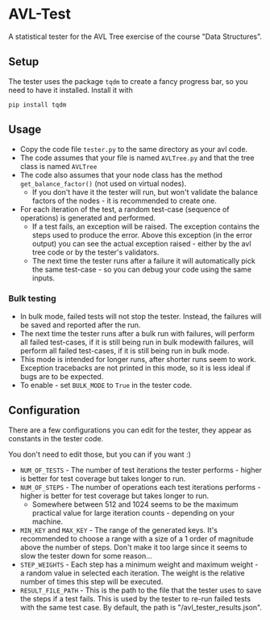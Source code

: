 # AVL-Test
A statistical tester for the AVL Tree exercise of the course "Data Structures".

## Setup
The tester uses the package `tqdm` to create a fancy progress bar, so you need to have it installed. Install it with
```commandline
pip install tqdm
```

## Usage
- Copy the code file `tester.py` to the same directory as your avl code.
- The code assumes that your file is named `AVLTree.py` and that the tree class is named `AVLTree`
- The code also assumes that your node class has the method `get_balance_factor()` (not used on virtual nodes).
  - If you don't have it the tester will run, but won't validate the balance factors of the nodes - it is recommended to create one.
- For each iteration of the test, a random test-case (sequence of operations) is generated and performed.
  - If a test fails, an exception will be raised. The exception contains the steps used to produce the error. Above this exception
    (in the error output) you can see the actual exception raised - either by the avl tree code or by the tester's validators.
  - The next time the tester runs after a failure it will automatically pick the same test-case - so you can debug your code using the same inputs.

### Bulk testing
- In bulk mode, failed tests will not stop the tester. Instead, the failures will be saved and reported after the run.
- The next time the tester runs after a bulk run with failures, will perform all failed test-cases, if it is still being run in bulk modewith failures, will perform all failed test-cases, if it is still being run in bulk mode.
- This mode is intended for longer runs, after shorter runs seem to work. Exception tracebacks are not printed in this mode, so
  it is less ideal if bugs are to be expected.
- To enable - set `BULK_MODE` to `True` in the tester code.


## Configuration

There are a few configurations you can edit for the tester, they appear as constants in the tester code.

You don't need to edit those, but you can if you want :)
- `NUM_OF_TESTS` - The number of test iterations the tester performs - higher is better for test coverage but takes longer to run.
- `NUM_OF_STEPS` - The number of operations each test iterations performs - higher is better for test coverage but takes longer to run.
  - Somewhere between 512 and 1024 seems to be the maximum practical value for large iteration counts - depending on your machine.
- `MIN_KEY` and `MAX_KEY` - The range of the generated keys. It's recommended to choose a range with a size of a 1 order of magnitude above the number of steps. Don't make it too large since it seems to slow the tester down for some reason...
- `STEP_WEIGHTS` - Each step has a minimum weight and maximum weight - a random value in selected each iteration. The weight is the relative number of times this step will be executed.
- `RESULT_FILE_PATH` - This is the path to the file that the tester uses to save the steps if a test fails.
  This is used by the tester to re-run failed tests with the same test case.
  By default, the path is "<home-directory>/avl_tester_results.json".
